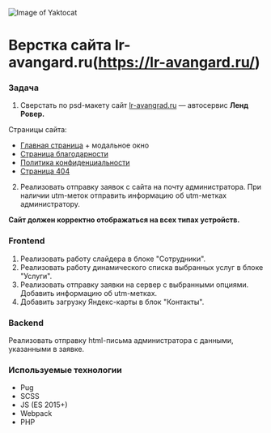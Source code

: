 ![Image of Yaktocat](https://lr-avangard.ru/assets/images/default/img__tpl-email-top.jpg)

Верстка сайта lr-avangard.ru(https://lr-avangard.ru/)
=============================

### Задача

1. Сверстать по psd-макету сайт [lr-avangrad.ru](https://lr-avangard.ru/) — автосервис **Ленд Ровер.**

Страницы сайта:

- [Главная страница](https://lr-avangard.ru/) + модальное окно
- [Страница благодарности](https://lr-avangard.ru/thankyou.html)
- [Политика конфиденциальности](https://lr-avangard.ru/policy.html)
- [Страница 404](https://lr-avangard.ru/404)

2. Реализовать отправку заявок с сайта на почту администратора. При наличии utm-меток отправить информацию об utm-метках администратору.

**Сайт должен корректно отображаться на всех типах устройств.**

### Frontend

1. Реализовать работу слайдера в блоке "Сотрудники".
2. Реализовать работу динамического списка выбранных услуг в блоке "Услуги".
2. Реализовать отправку заявки на сервер с выбранными опциями. Добавить информацию об utm-метках.
3. Добавить загрузку Яндекс-карты в блок "Контакты".

### Backend 

Реализовать отправку html-письма администратора с данными, указанными в заявке.

### Используемые технологии

- Pug
- SCSS
- JS (ES 2015+)
- Webpack
- PHP








